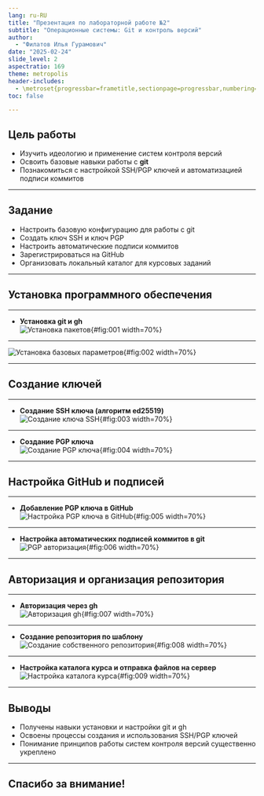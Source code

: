 ```yaml
---
lang: ru-RU
title: "Презентация по лабораторной работе №2"
subtitle: "Операционные системы: Git и контроль версий"
author:
  - "Филатов Илья Гурамович"
date: "2025-02-24"
slide_level: 2
aspectratio: 169
theme: metropolis
header-includes:
  - \metroset{progressbar=frametitle,sectionpage=progressbar,numbering=fraction}
toc: false

---
```


## Цель работы

- Изучить идеологию и применение систем контроля версий  
- Освоить базовые навыки работы с **git**  
- Познакомиться с настройкой SSH/PGP ключей и автоматизацией подписи коммитов

---

## Задание

- Настроить базовую конфигурацию для работы с git  
- Создать ключ SSH и ключ PGP  
- Настроить автоматические подписи коммитов  
- Зарегистрироваться на GitHub  
- Организовать локальный каталог для курсовых заданий

---

## Установка программного обеспечения

---

- **Установка git и gh**  
  ![Установка пакетов](image/1.png){#fig:001 width=70%}  

---

  ![Установка базовых параметров](image/2.png){#fig:002 width=70%}

---

## Создание ключей

---

- **Создание SSH ключа (алгоритм ed25519)**  
  ![Создание ключа SSH](image/3.png){#fig:003 width=70%}

---

- **Создание PGP ключа**  
  ![Создание PGP ключа](image/4.png){#fig:004 width=70%}

---

## Настройка GitHub и подписей

---

- **Добавление PGP ключа в GitHub**  
  ![Настройка PGP ключа в GitHub](image/5.png){#fig:005 width=70%}

---

- **Настройка автоматических подписей коммитов в git**  
  ![PGP авторизация](image/6.png){#fig:006 width=70%}

---

## Авторизация и организация репозитория

---

- **Авторизация через gh**  
  ![Авторизация gh](image/7.png){#fig:007 width=70%}

---

- **Создание репозитория по шаблону**  
  ![Создание собственного репозитория](image/8.png){#fig:008 width=70%}

---

- **Настройка каталога курса и отправка файлов на сервер**  
  ![Настройка каталога курса](image/9.png){#fig:009 width=70%}

---

## Выводы

- Получены навыки установки и настройки git и gh  
- Освоены процессы создания и использования SSH/PGP ключей  
- Понимание принципов работы систем контроля версий существенно укреплено

---

## Спасибо за внимание!